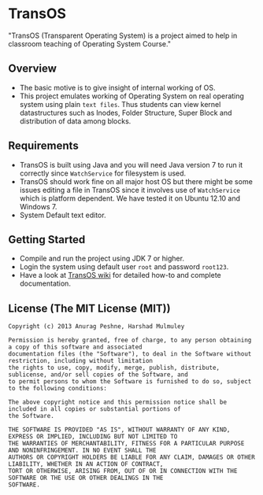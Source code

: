# TransOS

"TransOS (Transparent Operating System) is a project aimed to help in classroom teaching of Operating System Course."

## Overview
- The basic motive is to give insight of internal working of OS.
- This project emulates working of Operating System on real operating system using plain `text files`. Thus students can view kernel datastructures such as Inodes, Folder Structure, Super Block and distribution of data among blocks.

## Requirements
- TransOS is built using Java and you will need Java version 7 to run it correctly since `WatchService` for filesystem is used.
- TransOS should work fine on all major host OS but there might be some issues editing a file in TransOS since it involves use of `WatchService` which is platform dependent. We have tested it on Ubuntu 12.10 and Windows 7.
- System Default text editor.

## Getting Started
- Compile and run the project using JDK 7 or higher.
- Login the system using default user `root` and password `root123`.
- Have a look at [TransOS wiki](https://github.com/transOSTeam/transOS/wiki) for detailed how-to and complete documentation.

## License (The MIT License (MIT))
    Copyright (c) 2013 Anurag Peshne, Harshad Mulmuley

    Permission is hereby granted, free of charge, to any person obtaining a copy of this software and associated
    documentation files (the "Software"), to deal in the Software without restriction, including without limitation
    the rights to use, copy, modify, merge, publish, distribute, sublicense, and/or sell copies of the Software, and
    to permit persons to whom the Software is furnished to do so, subject to the following conditions:

    The above copyright notice and this permission notice shall be included in all copies or substantial portions of
    the Software.

    THE SOFTWARE IS PROVIDED "AS IS", WITHOUT WARRANTY OF ANY KIND, EXPRESS OR IMPLIED, INCLUDING BUT NOT LIMITED TO
    THE WARRANTIES OF MERCHANTABILITY, FITNESS FOR A PARTICULAR PURPOSE AND NONINFRINGEMENT. IN NO EVENT SHALL THE
    AUTHORS OR COPYRIGHT HOLDERS BE LIABLE FOR ANY CLAIM, DAMAGES OR OTHER LIABILITY, WHETHER IN AN ACTION OF CONTRACT,
    TORT OR OTHERWISE, ARISING FROM, OUT OF OR IN CONNECTION WITH THE SOFTWARE OR THE USE OR OTHER DEALINGS IN THE
    SOFTWARE.

